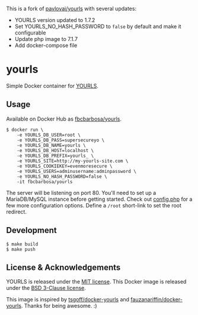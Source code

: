 This is a fork of [pavlovai/yourls](https://github.com/pavlovai/yourls) with several updates:

* YOURLS version updated to 1.7.2
* Set YOURLS_NO_HASH_PASSWORD to `false` by default and make it configurable
* Update php image to 7.1.7
* Add docker-compose file

# yourls

Simple Docker container for [YOURLS](https://yourls.org/).

## Usage

Available on Docker Hub as [fbcbarbosa/yourls](https://hub.docker.com/r/fbcbarbosa/yourls).

    $ docker run \
        -e YOURLS_DB_USER=root \
        -e YOURLS_DB_PASS=supersecureyo \
        -e YOURLS_DB_NAME=yourls \
        -e YOURLS_DB_HOST=localhost \
        -e YOURLS_DB_PREFIX=yourls_ \
        -e YOURLS_SITE=http://my-yourls-site.com \
        -e YOURLS_COOKIEKEY=evenmoresecure \
        -e YOURLS_USERS=adminusername:adminpassword \
        -e YOURLS_NO_HASH_PASSWORD=false \
        -it fbcbarbosa/yourls

The server will be listening on port 80. You'll need to set up a MariaDB/MySQL instance before getting started. Check out [config.php](https://github.com/fbcbarbosa/yourls/blob/master/config.php) for a few more configuration options. Define a `/root` short-link to set the root redirect.

## Development

    $ make build
    $ make push

## License & Acknowledgements

YOURLS is released under the [MIT license](https://github.com/YOURLS/YOURLS/blob/master/LICENSE.md). This Docker image is released under the [BSD 3-Clause license](https://github.com/pavlovml/yourls/blob/master/LICENSE).

This image is inspired by [tsgoff/docker-yourls](https://github.com/tsgoff/docker-yourls) and [fauzanariffin/docker-yourls](https://github.com/fauzanariffin/docker-yourls). Thanks for being awesome. :)
